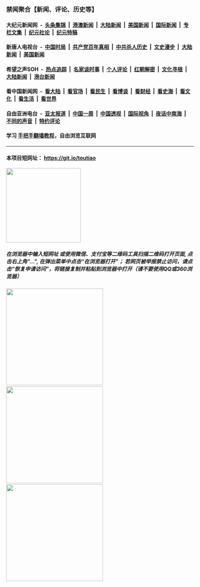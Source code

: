 ### 禁闻聚合【新闻、评论、历史等】

#### 大纪元新闻网 &nbsp;-&nbsp; [头条集锦](indexes/E头条集锦.md?t=02040455) &nbsp;|&nbsp; [港澳新闻](indexes/E港澳新闻.md?t=02040455)  &nbsp;|&nbsp; [大陆新闻](indexes/E大陆新闻.md?t=02040455) &nbsp;|&nbsp; [美国新闻](indexes/E美国新闻.md?t=02040455) &nbsp;|&nbsp; [国际新闻](indexes/E国际新闻.md?t=02040455) &nbsp;|&nbsp; [专栏文集](indexes/E专栏文集.md?t=02040455) &nbsp;|&nbsp; [纪元社论](indexes/E纪元社论.md?t=02040455) &nbsp;|&nbsp; [纪元特稿](indexes/E纪元特稿.md?t=02040455) 

#### 新唐人电视台 &nbsp;-&nbsp; [中国时局](indexes/N中国时局.md?t=02040455) &nbsp;|&nbsp; [共产党百年真相](indexes/N共产党百年真相.md?t=02040455) &nbsp;|&nbsp; [中共杀人历史](indexes/N中共杀人历史.md?t=02040455) &nbsp;|&nbsp; [文史漫步](indexes/N文史漫步.md?t=02040455) &nbsp;|&nbsp; [大陆新闻](indexes/N大陆新闻.md?t=02040455) &nbsp;|&nbsp; [美国新闻](indexes/N美国新闻.md?t=02040455)

#### 希望之声SOH &nbsp;-&nbsp; [热点追踪](indexes/H热点追踪.md?t=02040455) &nbsp;|&nbsp; [名家谈时事](indexes/H名家谈时事.md?t=02040455) &nbsp;|&nbsp; [个人评论](indexes/H个人评论.md?t=02040455)  &nbsp;|&nbsp; [红朝解密](indexes/H红朝解密.md?t=02040455) &nbsp;|&nbsp; [文化寻根](indexes/H文化寻根.md?t=02040455) &nbsp;|&nbsp; [大陆新闻](indexes/H大陆新闻.md?t=02040455) &nbsp;|&nbsp; [港台新闻](indexes/H港台新闻.md?t=02040455)

#### 看中国新闻网 &nbsp;-&nbsp; [看大陆](indexes/S看大陆.md?t=02040455) &nbsp;|&nbsp; [看官场](indexes/S看官场.md?t=02040455) &nbsp;|&nbsp; [看民生](indexes/S看民生.md?t=02040455)  &nbsp;|&nbsp; [看博谈](indexes/S看博谈.md?t=02040455) &nbsp;|&nbsp; [看财经](indexes/S看财经.md?t=02040455) &nbsp;|&nbsp; [看史海](indexes/S看史海.md?t=02040455) &nbsp;|&nbsp; [看文化](indexes/S看文化.md?t=02040455) &nbsp;|&nbsp; [看生活](indexes/S看生活.md?t=02040455) &nbsp;|&nbsp; [看世界](indexes/S看世界.md?t=02040455)

#### 自由亚洲电台 &nbsp;-&nbsp; [亚太报道](indexes/R亚太报道.md?t=02040455) &nbsp;|&nbsp; [中国一周](indexes/R中国一周.md?t=02040455) &nbsp;|&nbsp; [中国透视](indexes/R中国透视.md?t=02040455)  &nbsp;|&nbsp; [国际视角](indexes/R国际视角.md?t=02040455) &nbsp;|&nbsp; [夜话中南海](indexes/R夜话中南海.md?t=02040455) &nbsp;|&nbsp; [不同的声音](indexes/R不同的声音.md?t=02040455) &nbsp;|&nbsp; [特约评论](indexes/R特约评论.md?t=02040455)

#### 学习 [手把手翻墙教程](https://github.com/gfw-breaker/guides/wiki)，自由浏览互联网

----

#### 本项目短网址： https://git.io/toutiao
<img src="https://raw.githubusercontent.com/gfw-breaker/banned-news/master/scripts/img/qr.png" width="200px"/>  

##### 在浏览器中输入短网址 或使用微信、支付宝等二维码工具扫描二维码打开页面, 点击右上角"...", 在弹出菜单中点击“在浏览器打开”； 若网页被举报禁止访问，请点击“恢复申请访问”，将链接复制并粘贴到浏览器中打开（请不要使用QQ或360浏览器）

<img src="https://raw.githubusercontent.com/gfw-breaker/banned-news/master/scripts/img/1.png" width="260px"/> &nbsp; <img src="https://raw.githubusercontent.com/gfw-breaker/banned-news/master/scripts/img/2.png" width="260px"/> &nbsp; <img src="https://raw.githubusercontent.com/gfw-breaker/banned-news/master/scripts/img/3.png" width="260px"/>
